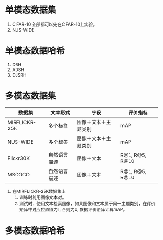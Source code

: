 # 单模态数据集
1. CIFAR-10 
   全部都可以先在CIFAR-10上实验。
2. NUS-WIDE
  
# 单模态数据哈希
1. DSH
2. ADSH
3. DJSRH


# 多模态数据集
| 数据集        | 文本形式     | 字段                 | 评价指标       |
|---------------|--------------|----------------------|----------------|
| MIRFLICKR-25K | 多个标签     | 图像＋文本＋主题类别 | mAP            |
| NUS-WIDE      | 多个标签     | 图像＋文本＋主题类别 | mAP            |
| Flickr30K     | 自然语言描述 | 图像＋文本           | R@1, R@5, R@10 |
| MSCOCO        | 自然语言描述 | 图像＋文本           | R@1, R@5, R@10 |
	
	
1. 在MIRFLICKR-25K数据集上
   1. 训练时利用图像文本对。
   2. 测试时，使用文本检索图像，如果图像和文本属于同一主题类别，在评价矩阵中对应位置值为1, 否则为0, 依据评价矩阵计算mAP。


# 多模态数据哈希


